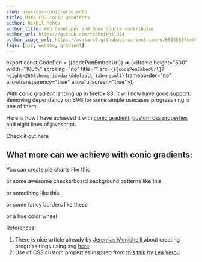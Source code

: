 ```yaml
---
slug: uses-css-conic-gradients
title: Uses CSS conic gradients
author: Nikhil Mehta
author_title: Web Developer and Open source contributor
author_url: https://github.com/technikhil314
author_image_url: https://avatars0.githubusercontent.com/u/6815560?s=460&u=9dfdf0cd916a97fc0f6b85ad9e6a55843c9ffe1b&v=4
tags: [css, webdev, gradient]
---
```


export const CodePen = ({codePenEmbedUrl}) => (<iframe height="500" width="100%" scrolling="no" title="" src={`${codePenEmbedUrl}?height=265&theme-id=dark&default-tab=result`} frameborder="no" allowtransparency="true" allowfullscreen="true"></iframe>);

With [conic gradient](https://developer.mozilla.org/en-US/docs/Web/CSS/conic-gradient) landing up in firefox 83. It will now have good support. Removing dependancy on SVG for some simple usecases progress ring is one of them.

Here is how I have achieved it with [conic gradient](https://developer.mozilla.org/en-US/docs/Web/CSS/conic-gradient), [custom css properties](https://developer.mozilla.org/en-US/docs/Web/CSS/Using_CSS_custom_properties) and eight lines of javascript.

<!--truncate-->

Check it out here

<CodePen codePenEmbedUrl="https://codepen.io/nikhil-001mehta/embed/preview/abZdzey" />

## What more can we achieve with conic gradients:

You can create pie charts like this

<CodePen codePenEmbedUrl="https://codepen.io/nikhil-001mehta/embed/preview/dyXGGJV" />

or some awesome checkerboard background patterns like this

<CodePen codePenEmbedUrl="https://codepen.io/nikhil-001mehta/embed/preview/LYZGGBz" />

or something like this

<CodePen codePenEmbedUrl="https://codepen.io/nikhil-001mehta/embed/preview/dyXGGEm" />

or some fancy borders like these

<CodePen codePenEmbedUrl="https://codepen.io/nikhil-001mehta/embed/preview/GRqooYX" />

or a hue color wheel

<CodePen codePenEmbedUrl="https://codepen.io/nikhil-001mehta/embed/preview/jOrWWQN" />

References:

1. There is nice article already by [Jeremias Menichelli
   ](https://twitter.com/jeremenichelli) about creating progress rings using svg [here](https://css-tricks.com/building-progress-ring-quickly/)
1. Use of CSS custom properties inspired from [this talk](https://www.youtube.com/watch?v=kZOJCVvyF-4) by [Lea Verou](https://twitter.com/LeaVerou)
